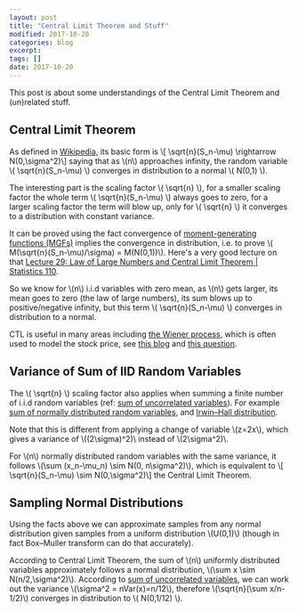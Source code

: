 ```yaml
---
layout: post
title: "Central Limit Theorem and Stuff"
modified: 2017-10-20
categories: blog
excerpt:
tags: []
date: 2017-10-20
---
```


This post is about some understandings of the Central Limit Theorem and (un)related stuff. 

## Central Limit Theorem
As defined in [Wikipedia](https://en.wikipedia.org/wiki/Central_limit_theorem), its basic form is
\\[ \sqrt{n}(S_n-\mu) \rightarrow N(0,\sigma^2)\\]
saying that as \\(n\\) approaches infinity, the random variable \\( \sqrt{n}(S_n-\mu) \\) converges in distribution to a normal \\( N(0,1) \\).

The interesting part is the scaling factor \\( \sqrt{n} \\),
for a smaller scaling factor the whole term \\( \sqrt{n}(S_n-\mu) \\) always goes to zero,
for a larger scaling factor the term will blow up, only for \\( \sqrt{n} \\) it converges to a distribution with constant variance.

It can be proved using the fact convergence of [moment-generating functions (MGFs)](https://en.wikipedia.org/wiki/Moment-generating_function) implies the convergence in distribution,
i.e. to prove \\( M(\sqrt{n}(S_n-\mu)/\sigma) = M(N(0,1))\\). 
Here's a very good lecture on that [Lecture 29: Law of Large Numbers and Central Limit Theorem | Statistics 110](https://youtu.be/OprNqnHsVIA).

So we know for \\(n\\) i.i.d variables with zero mean, as \\(n\\) gets larger, its mean goes to zero (the law of large numbers), its sum blows up to positive/negative infinity, but this term \\( \sqrt{n}(S_n-\mu) \\) converges in distribution to a normal.

CTL is useful in many areas including [the Wiener process](https://en.wikipedia.org/wiki/Wiener_process#Wiener_process_as_a_limit_of_random_walk),
which is often used to model the stock price, see [this blog](http://epchan.blogspot.jp/2016/04/mean-reversion-momentum-and-volatility.html) and [this question](https://stats.stackexchange.com/q/308545/95569).

## Variance of Sum of IID Random Variables
The \\( \sqrt{n} \\) scaling factor also applies when summing a finite number of i.i.d random variables (ref: [sum of uncorrelated variables](https://en.wikipedia.org/wiki/Variance#Sum_of_uncorrelated_variables_(Bienaym%C3%A9_formula))). For example [sum of normally distributed random variables](https://en.wikipedia.org/wiki/Sum_of_normally_distributed_random_variables), and [Irwin–Hall distribution](https://en.wikipedia.org/wiki/Irwin%E2%80%93Hall_distribution).

Note that this is different from applying a change of variable \\(z=2x\\), which gives a variance of \\((2\sigma)^2)\\ instead of \\(2\sigma^2)\\.

For \\(n\\) normally distributed random variables with the same variance, it follows
\\(\sum (x_n-\mu_n) \sim N(0, n\sigma^2)\\), which is equivalent to 
\\[ \sqrt{n}(S_n-\mu) \sim N(0,\sigma^2)\\]
the Central Limit Theorem.

## Sampling Normal Distributions
Using the facts above we can approximate samples from any normal distribution given samples from a uniform distribution \\(U(0,1)\\) (though in fact Box–Muller transform can do that accurately).

According to Central Limit Theorem, the sum of \\(n\\) uniformly distributed variables approximately follows a normal distribution, \\(\sum x \sim N(n/2,\sigma^2)\\). According to [sum of uncorrelated variables](https://en.wikipedia.org/wiki/Variance#Sum_of_uncorrelated_variables_(Bienaym%C3%A9_formula)), we can work out the variance \\(\sigma^2 = nVar(x)=n/12\\), therefore \\(\sqrt{n}(\sum x/n-1/2)\\) converges in distribution to \\( N(0,1/12) \\).
